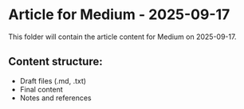 # Article for Medium - 2025-09-17

This folder will contain the article content for Medium on 2025-09-17.

## Content structure:
- Draft files (.md, .txt)
- Final content
- Notes and references
